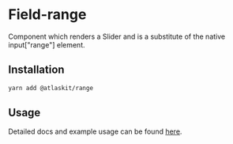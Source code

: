 # Field-range

Component which renders a Slider and is a substitute of the native input["range"] element.

## Installation

```sh
yarn add @atlaskit/range
```

## Usage

Detailed docs and example usage can be found [here](https://atlaskit.atlassian.com/packages/core/range).
